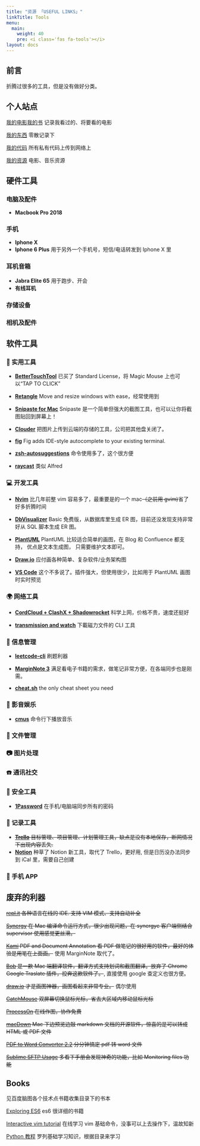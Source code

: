 ```yaml
---
title: "资源 「USEFUL LINKS」"
linkTitle: Tools
menu:
  main:
    weight: 40
    pre: <i class='fas fa-tools'></i>
layout: docs
---
```


## 前言
折腾过很多的工具，但是没有做好分类。

## 个人站点
[我的电影我的书](https://movie.douban.com/mine) 记录我看过的、将要看的电影

[我的东西](https://www.douban.com/people/Hyvi/doulists/all) 零散记录下

[我的代码](https://bitbucket.org) 所有私有代码上传到网络上

[我的资源]( https://springsunday.net/ ) 电影、音乐资源
## 硬件工具
### 电脑及配件
- **Macbook Pro 2018** 
### 手机

- **Iphone X**
- **Iphone 6 Plus** 用于另外一个手机号，短信/电话转发到 Iphone X 里

### 耳机音箱
- **Jabra Elite 65** 用于跑步、开会
- **有线耳机** 

### 存储设备

### 相机及配件

## 软件工具


### 🔧 实用工具
- **[BetterTouchTool](https://folivora.ai)**  已买了 Standard License，将 Magic Mouse 上也可以“TAP TO CLICK”

- **[Retangle](https://github.com/rxhanson/Rectangle)**  Move and resize windows with ease，经常使用到

- **[Snipaste for Mac](https://zh.snipaste.com/)**  Snipaste 是一个简单但强大的截图工具，也可以让你将截图贴回到屏幕上！

- **[Clouder](https://chrome.google.com/webstore/detail/clouder/fjblekdlcidmadghbofmenknaegldcic)**  把图片上传到云端的存储的工具，公司把其他盘关闭了。

- **[fig]()**  Fig adds IDE-style autocomplete to your existing terminal.

- **[zsh-autosuggestions](https://github.com/zsh-users/zsh-autosuggestions)**  命令使用多了，这个很方便

- **[raycast]()**  类似 Alfred

### 💻 开发工具
- **[Nvim](https://github.com/Hyvi/dotfiles)**  比几年前整 vim 容易多了，最重要是的一个 mac~~（之前用 gvim)~~省了好多折腾时间

- **[DbVisualizer](https://www.dbvis.com/)**  Basic 免费版，从数据库里生成 ER 图，目前还没发现支持非常好从 SQL 脚本生成 ER 图。

- **[PlantUML](https://plantuml.com/)**  PlantUML 比较适合简单的画图，在 Blog 和 Confluence 都支持， 优点是文本生成图， 只需要维护文本即可。

- **[Draw.io](https://app.diagrams.net/)**  应付画各种简单、复杂软件/业务架构图

- **[VS Code](#)**  这个不多说了。插件强大，但使用很少，比如用于 PlantUML 画图时实时预览

### 🌍 网络工具
- **[CordCloud + ClashX + Shadowrocket]()** 科学上网，价格不贵，速度还挺好

- **[transmission and watch](https://cli-ck.io/transmission-cli-user-guide/)**  下載磁力文件的 CLI 工具

### 📧 信息管理
- **[leetcode-cli](#)**  刷题利器

- **[MarginNote 3]()**  满足看电子书籍的需求，做笔记非常方便，在各端同步也是刚需。

- **[cheat.sh](https://github.com/chubin/cheat.sh)**  the only cheat sheet you need

### 🎵 影音娱乐
- **[cmus](https://cmus.github.io/)**  命令行下播放音乐

### 📁 文件管理

### 📷 图片处理

### ☎️  通讯社交

### 🔐 安全工具
- **[1Password]()** 在手机/电脑端同步所有的密码

### 📝 记录工具
- ~~**[Trello](https://trello.com)** 目标管理、项目管理、计划管理工具，缺点是没有本地保存，断网情况下出现内容丢失.~~
- **[Notion](https://notion.so)** 种草了 Notion 新工具，取代了 Trello，更好用, 但是日历没办法同步到 iCal 里，需要自己创建

### 📱 手机 APP

## 废弃的利器
~~[repl.it](repl.it) 各种语言在线的 IDE. 支持 VIM 模式、支持自动补全~~

~~[Synergy](https://github.com/symless/synergy-core) 在 Mac 编译命令运行方式，很少出现问题，在 synergyc 客户端侧结合 supervisor 使用感觉更丝滑。~~


~~[Kami](https://www.kamiapp.com/) PDF and Document Annotation  看 PDF 做笔记的很好用的软件，最好的体验是用笔在上面画。~~ 使用 MarginNote 取代了。

~~[Bob](https://github.com/ripperhe/Bob) 是一款 Mac 端翻译软件，翻译方式支持划词和截图翻译。放弃了 Chrome Google Traslate 插件，投奔这款软件了。~~, 直接使用 google 查定义也很方便。

~~[draw.io](draw.io) 才是画图神器，画图看起来非常专业。~~ 偶尔使用

~~[CatchMouse](http://macdownload.informer.com/catchmouse/download/) 双屏幕切换鼠标光标，省去大区域内移动鼠标光标~~

~~[ProcessOn](www.processon.com) 在线作图，协作免费~~

~~[macDown](https://macdown.uranusjr.com/) Mac 下边预览边敲 markdown 文档的开源软件，惊喜的是可以转成 HTML 或 PDF 文件~~

~~[PDF to Word Converter   2.2](http://soft.macx.cn/soft5054.htm)  分分钟搞定 pdf 转 word 文件~~

~~[Sublime SFTP Usage](https://wbond.net/sublime_packages/sftp/usage) 多看下手册会发现神奇的功能，比如 Monitoring files 功能~~

## Books
见百度脑图各个技术点书籍收集目录下的书本

[Exploring ES6](http://exploringjs.com/es6.html) es6 很详细的书籍

[Interactive vim tutorial](http://www.openvim.com/tutorial.html) 在线学习 vim 基础命令，没事可以上去操作下，温故知新

[Python 教程](https://www.liaoxuefeng.com/wiki/0014316089557264a6b348958f449949df42a6d3a2e542c000) 罗列基础学习知识，根据目录来学习

